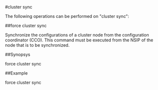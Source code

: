 #cluster sync

The following operations can be performed on "cluster sync":


##force cluster sync

Synchronize the configurations of a cluster node from the configuration coordinator (CCO). This command must be executed from the NSIP of the node that is to be synchronized.


##Synopsys

force cluster sync


##Example

force cluster sync

